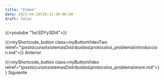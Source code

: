 ```yaml
---
title: "Video"
date: 2023-04-16T20:31:30-06:00
draft: false
---
```


{{<youtube "1xcSDYy3Dl4">}}

{{<myShortcode_button class=myButtonVideoTwo relref="\posts\curso\sistemasDistribuidos\protocolos_problema\introduccion.md">}} Anterior

{{<myShortcode_button class=myButtonVideo relref="\posts\curso\sistemasDistribuidos\protocolos_problema\more.md">}} Siguiente